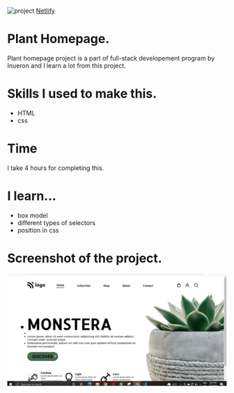 ![project](https://img.shields.io/badge/project-github-orange)
[Netlify](https://plant-homepage-project.netlify.app/)
# Plant Homepage.
Plant homepage project is a part of full-stack developement program by Inueron and I learn a lot from this project.

# Skills I used to make this.
* HTML
* css

# Time
I take 4 hours for completing this.

# I learn...
* box model
* different types of selectors
* position in css

# Screenshot of the project.

![plant homepage](./screenshot/plant.PNG)

